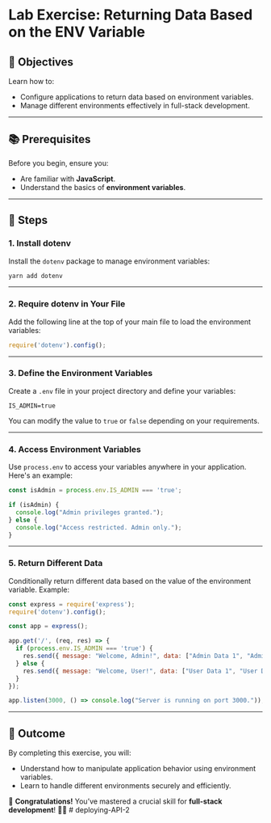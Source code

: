 # **Lab Exercise: Returning Data Based on the ENV Variable**

## **🎯 Objectives**
Learn how to:
- Configure applications to return data based on environment variables.
- Manage different environments effectively in full-stack development.

---

## **📚 Prerequisites**
Before you begin, ensure you:
- Are familiar with **JavaScript**.
- Understand the basics of **environment variables**.

---

## **🚀 Steps**

### **1. Install dotenv**
Install the `dotenv` package to manage environment variables:
```bash
yarn add dotenv
```

---

### **2. Require dotenv in Your File**
Add the following line at the top of your main file to load the environment variables:
```javascript
require('dotenv').config();
```

---

### **3. Define the Environment Variables**
Create a `.env` file in your project directory and define your variables:
```plaintext
IS_ADMIN=true
```

You can modify the value to `true` or `false` depending on your requirements.

---

### **4. Access Environment Variables**
Use `process.env` to access your variables anywhere in your application. Here's an example:
```javascript
const isAdmin = process.env.IS_ADMIN === 'true';

if (isAdmin) {
  console.log("Admin privileges granted.");
} else {
  console.log("Access restricted. Admin only.");
}
```

---

### **5. Return Different Data**
Conditionally return different data based on the value of the environment variable. Example:
```javascript
const express = require('express');
require('dotenv').config();

const app = express();

app.get('/', (req, res) => {
  if (process.env.IS_ADMIN === 'true') {
    res.send({ message: "Welcome, Admin!", data: ["Admin Data 1", "Admin Data 2"] });
  } else {
    res.send({ message: "Welcome, User!", data: ["User Data 1", "User Data 2"] });
  }
});

app.listen(3000, () => console.log("Server is running on port 3000."));
```

---

## **🏁 Outcome**
By completing this exercise, you will:
- Understand how to manipulate application behavior using environment variables.
- Learn to handle different environments securely and efficiently.

🎉 **Congratulations!** You’ve mastered a crucial skill for **full-stack development**! 💼🔐
#   d e p l o y i n g - A P I - 2 
 
 
